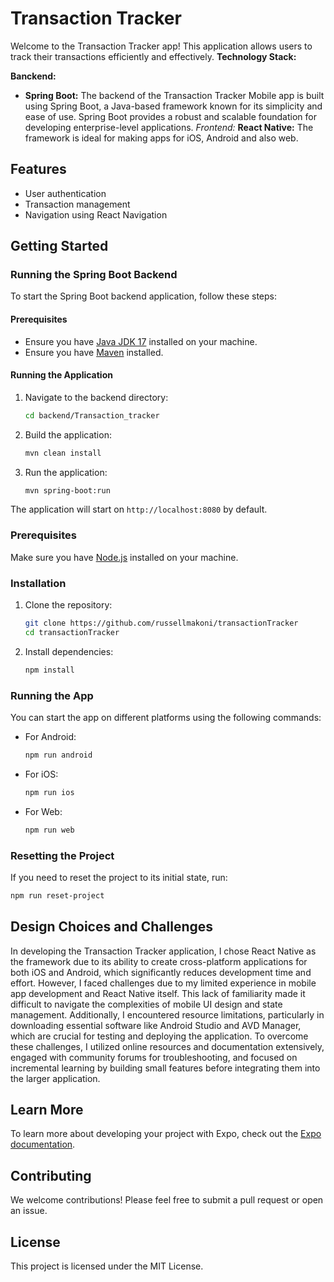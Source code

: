 # Transaction Tracker

Welcome to the Transaction Tracker app! This application allows users to track their transactions efficiently and effectively.
**Technology Stack:**

**Banckend:**
- **Spring Boot:** The backend of the Transaction Tracker Mobile app  is built using Spring Boot, a Java-based framework known for its simplicity and ease of use. Spring Boot provides a robust and scalable foundation for developing enterprise-level applications.
*Frontend:*
 **React Native:** The framework is ideal for making apps for iOS, Android and also web.
## Features
- User authentication
- Transaction management
- Navigation using React Navigation

## Getting Started

### Running the Spring Boot Backend

To start the Spring Boot backend application, follow these steps:

#### Prerequisites
- Ensure you have [Java JDK 17](https://www.oracle.com/java/technologies/javase-jdk17-downloads.html) installed on your machine.
- Ensure you have [Maven](https://maven.apache.org/download.cgi) installed.

#### Running the Application
1. Navigate to the backend directory:
   ```bash
   cd backend/Transaction_tracker
   ```

2. Build the application:
   ```bash
   mvn clean install
   ```

3. Run the application:
   ```bash
   mvn spring-boot:run
   ```

The application will start on `http://localhost:8080` by default.

### Prerequisites
Make sure you have [Node.js](https://nodejs.org/) installed on your machine.

### Installation

1. Clone the repository:
   ```bash
   git clone https://github.com/russellmakoni/transactionTracker
   cd transactionTracker
   ```

2. Install dependencies:
   ```bash
   npm install
   ```

### Running the App

You can start the app on different platforms using the following commands:

- For Android:
  ```bash
  npm run android
  ```

- For iOS:
  ```bash
  npm run ios
  ```

- For Web:
  ```bash
  npm run web
  ```

### Resetting the Project

If you need to reset the project to its initial state, run:
```bash
npm run reset-project
```

## Design Choices and Challenges

In developing the Transaction Tracker application, I chose React Native as the framework due to its ability to create cross-platform applications for both iOS and Android, which significantly reduces development time and effort. However, I faced challenges due to my limited experience in mobile app development and React Native itself. This lack of familiarity made it difficult to navigate the complexities of mobile UI design and state management. Additionally, I encountered resource limitations, particularly in downloading essential software like Android Studio and AVD Manager, which are crucial for testing and deploying the application. To overcome these challenges, I utilized online resources and documentation extensively, engaged with community forums for troubleshooting, and focused on incremental learning by building small features before integrating them into the larger application.

## Learn More

To learn more about developing your project with Expo, check out the [Expo documentation](https://docs.expo.dev/).

## Contributing

We welcome contributions! Please feel free to submit a pull request or open an issue.

## License

This project is licensed under the MIT License.
